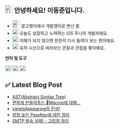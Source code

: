 ## <img src="https://raw.githubusercontent.com/Tarikul-Islam-Anik/Animated-Fluent-Emojis/master/Emojis/Smilies/Nerd%20Face.png" alt="Nerd Face" width="25" height="25" /> 안녕하세요! 이동준입니다.

* <img src="https://raw.githubusercontent.com/Tarikul-Islam-Anik/Animated-Fluent-Emojis/master/Emojis/People/Man%20Superhero.png" alt="Man Superhero" width="25" height="25" /> 광고쟁이에서 개발쟁이로 변신 중
* <img src="https://raw.githubusercontent.com/Tarikul-Islam-Anik/Animated-Fluent-Emojis/master/Emojis/People%20with%20professions/Man%20Technologist%20Light%20Skin%20Tone.png" alt="Man Technologist Light Skin Tone" width="20" height="20" /> 오늘도 성장하고 노력하는 iOS 주니어 개발자에요.
* <img src="https://raw.githubusercontent.com/Tarikul-Islam-Anik/Animated-Fluent-Emojis/master/Emojis/Hand%20gestures/Eyes.png" alt="Eyes" width="20" height="20" /> 이해가 되지 않으면 찬찬히 다시 들여다 보는 편이에요.
* <img src="https://raw.githubusercontent.com/Tarikul-Islam-Anik/Animated-Fluent-Emojis/master/Emojis/Travel%20and%20places/Rocket.png" alt="Rocket" width="20" height="20" /> 유저 시선으로 바라보는 관찰과 관점을 좋아해요.

**언어 및 도구**

<code><img height="20" src="https://github.com/Madman-dev/Madman-dev/assets/119504454/d35b3aeb-5a58-4279-944f-badc0b4ed890"></code>
<code><img height="20" src="https://github.com/Madman-dev/Madman-dev/assets/119504454/aa7df69e-04c7-4470-b924-1d7887e9c2f0"></code>
<code><img height="20" src="https://github.com/Madman-dev/Madman-dev/assets/119504454/e7a9a49d-812d-4c11-b471-011f50be474f"></code>

## ✅ Latest Blog Post
<!-- BLOG-POST-LIST:START -->
- [AST&lpar;Abstract Syntax Tree&rpar;](https://velog.io/@jacks222/ASTAbstract-Syntax-Tree)
- [편하게 만들어주는 Macros에 대해...](https://velog.io/@jacks222/%ED%8E%B8%ED%95%98%EA%B2%8C-%EB%A7%8C%EB%93%A4%EC%96%B4%EC%A3%BC%EB%8A%94-Macros%EC%97%90-%EB%8C%80%ED%95%B4)
- [viewIsAppearing의 탄생!](https://velog.io/@jacks222/viewIsAppearing%EC%9D%98-%ED%83%84%EC%83%9D)
- [엄청 늦은 PassKey에 대한 정리](https://velog.io/@jacks222/%EC%97%84%EC%B2%AD-%EB%8A%A6%EC%9D%80-PassKey%EC%97%90-%EB%8C%80%ED%95%9C-%EC%A0%95%EB%A6%AC)
- [SMTP 발송 실패! - 고민점 정리](https://velog.io/@jacks222/SMTP-%EB%B0%9C%EC%86%A1-%EC%8B%A4%ED%8C%A8-%EC%9B%90%EC%9D%B8-%EB%B6%84%EC%84%9D)
<!-- BLOG-POST-LIST:END -->
